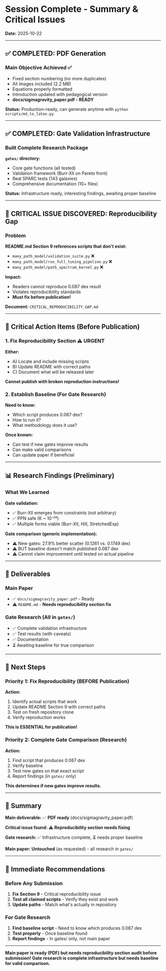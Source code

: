 # Session Complete - Summary & Critical Issues

**Date:** 2025-10-22

---

## ✅ COMPLETED: PDF Generation

### Main Objective Achieved ✅

- Fixed section numbering (no more duplicates)
- All images included (2.2 MB)
- Equations properly formatted
- Introduction updated with pedagogical version
- **docs/sigmagravity_paper.pdf - READY**

**Status:** Production-ready, can generate anytime with `python scripts/md_to_latex.py`

---

## ✅ COMPLETED: Gate Validation Infrastructure

### Built Complete Research Package

**`gates/` directory:**
- Core gate functions (all tested)
- Validation framework (Burr-XII on Pareto front)
- Real SPARC tests (143 galaxies)
- Comprehensive documentation (10+ files)

**Status:** Infrastructure ready, interesting findings, awaiting proper baseline

---

## 🚨 CRITICAL ISSUE DISCOVERED: Reproducibility Gap

### Problem

**README.md Section 9 references scripts that don't exist:**
- `many_path_model/validation_suite.py` ❌
- `many_path_model/run_full_tuning_pipeline.py` ❌
- `many_path_model/path_spectrum_kernel.py` ❌

**Impact:**
- Readers cannot reproduce 0.087 dex result
- Violates reproducibility standards
- **Must fix before publication!**

**Document:** `CRITICAL_REPRODUCIBILITY_GAP.md`

---

## 🎯 Critical Action Items (Before Publication)

### 1. Fix Reproducibility Section ⚠️ **URGENT**

**Either:**
- A) Locate and include missing scripts
- B) Update README with correct paths
- C) Document what will be released later

**Cannot publish with broken reproduction instructions!**

### 2. Establish Baseline (For Gate Research)

**Need to know:**
- Which script produces 0.087 dex?
- How to run it?
- What methodology does it use?

**Once known:**
- Can test if new gates improve results
- Can make valid comparisons
- Can update paper if beneficial

---

## 📊 Research Findings (Preliminary)

### What We Learned

**Gate validation:**
- ✅ Burr-XII emerges from constraints (not arbitrary)
- ✅ PPN safe (K ~ 10⁻²⁰)
- ✅ Multiple forms viable (Burr-XII, Hill, StretchedExp)

**Gate comparison (generic implementation):**
- ⚠️ New gates: 27.9% better scatter (0.1261 vs. 0.1749 dex)
- ⚠️ BUT baseline doesn't match published 0.087 dex
- ⚠️ Cannot claim improvement until tested on actual pipeline

---

## 📁 Deliverables

### Main Paper
- ✅ `docs/sigmagravity_paper.pdf` - Ready
- ⚠️ `README.md` - **Needs reproducibility section fix**

### Gate Research (All in `gates/`)
- ✅ Complete validation infrastructure
- ✅ Test results (with caveats)
- ✅ Documentation
- ⏳ Awaiting baseline for true comparison

---

## 🚀 Next Steps

### Priority 1: Fix Reproducibility (BEFORE Publication)

**Action:**
1. Identify actual scripts that work
2. Update README Section 9 with correct paths
3. Test on fresh repository clone
4. Verify reproduction works

**This is ESSENTIAL for publication!**

### Priority 2: Complete Gate Comparison (Research)

**Action:**
1. Find script that produces 0.087 dex
2. Verify baseline
3. Test new gates on that exact script
4. Report findings (in `gates/` only)

**This determines if new gates improve results.**

---

## 📝 Summary

**Main deliverable:** ✅ **PDF ready** (docs/sigmagravity_paper.pdf)

**Critical issue found:** ⚠️ **Reproducibility section needs fixing**

**Gate research:** ✅ Infrastructure complete, ⏳ needs proper baseline

**Main paper:** **Untouched** (as requested) - all research in `gates/`

---

## 🎯 Immediate Recommendations

### Before Any Submission

1. **Fix Section 9** - Critical reproducibility issue
2. **Test all claimed scripts** - Verify they exist and work
3. **Update paths** - Match what's actually in repository

### For Gate Research

1. **Find baseline script** - Need to know which produces 0.087 dex
2. **Test properly** - Once baseline found
3. **Report findings** - In gates/ only, not main paper

---

**Main paper is ready (PDF) but needs reproducibility section audit before submission!**
**Gate research is complete infrastructure but needs baseline for valid comparison.**


